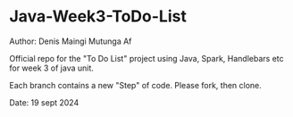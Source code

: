 # Java-Week3-ToDo-List

Author: Denis Maingi Mutunga Af

Official repo for the "To Do List" project using Java, Spark, Handlebars etc for week 3 of java unit.

Each branch contains a new "Step" of code. Please fork, then clone.

Date: 19 sept 2024
